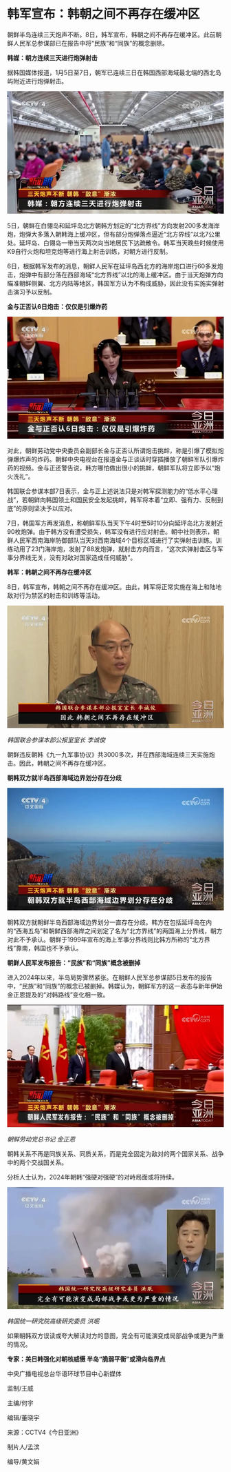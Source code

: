 # 韩军宣布：韩朝之间不再存在缓冲区

朝鲜半岛连续三天炮声不断。8日，韩军宣布，韩朝之间不再存在缓冲区。此前朝鲜人民军总参谋部已在报告中将“民族”和“同族”的概念删除。

**韩媒：朝方连续三天进行炮弹射击**

据韩国媒体报道，1月5日至7日，朝军已连续三日在韩国西部海域最北端的西北岛屿附近进行炮弹射击。

![1ccbcbdfda57ccd8d34012f25c7b0e78.jpg](https://raw.githubusercontent.com/qqhsx/qqnews_image/main/2024/01/08/韩军宣布：韩朝之间不再存在缓冲区/1ccbcbdfda57ccd8d34012f25c7b0e78.jpg)

5日，朝鲜在白翎岛和延坪岛北方朝韩方划定的“北方界线”方向发射200多发海岸炮，炮弹大多落入朝韩海上缓冲区，但有部分炮弹落点逼近“北方界线”以北7公里处。延坪岛、白翎岛一带当天两次向当地居民下达疏散令。韩军当天晚些时候使用K9自行火炮和坦克炮等进行海上射击训练，对朝方进行反制。

6日，根据韩军发布的消息，朝鲜人民军在延坪岛西北方的海岸炮口进行60多发炮击，炮弹中有部分落在西部海域“北方界线”以北的海上缓冲区。由于当天炮弹方向瞄准朝鲜侧翼、北方内陆等地区，韩国军方认为不构成威胁，因此没有实施实弹射击演习予以反制。

**金与正否认6日炮击：仅仅是引爆炸药**

![8fbca0a690bcd4936a9eb02b0f028443.jpg](https://raw.githubusercontent.com/qqhsx/qqnews_image/main/2024/01/08/韩军宣布：韩朝之间不再存在缓冲区/8fbca0a690bcd4936a9eb02b0f028443.jpg)

对此，朝鲜劳动党中央委员会副部长金与正否认所谓炮击挑衅，称是引爆了模拟炮弹爆炸声的炸药。朝鲜中央电视台在报道金与正谈话时穿插播放了朝鲜军队引爆炸药的视频。金与正还警告说，韩方哪怕做出很小的挑衅，朝鲜军队将立即予以“炮火洗礼”。

韩国联合参谋本部7日表示，金与正上述说法只是对韩军探测能力的“低水平心理战”，若朝鲜向韩国领土和国民安全发起挑衅，韩军将本着“立即、强有力、反制到底”的原则坚决予以应对。

7日，韩国军方再发消息，称朝鲜军队当天下午4时至5时10分向延坪岛北方发射近90枚炮弹。由于韩方没有遭受损失，韩军没有进行应对射击。朝中社则表示，朝鲜人民军西南海岸防御部队当天对西南海域4个目标区域进行了实弹射击训练。训练动用了23门海岸炮，发射了88发炮弹，就射击方向而言，“这次实弹射击区与军事分界线无关，没有对敌对国家造成任何威胁”。

**韩军：韩朝之间不再存在缓冲区**

8日，韩军宣布，韩朝之间不再存在缓冲区。由此，韩军将正常实施在海上和陆地敌对行为禁区的射击和训练等活动。

![78fed1af49e3b02408aa71db9c16ee80.jpg](https://raw.githubusercontent.com/qqhsx/qqnews_image/main/2024/01/08/韩军宣布：韩朝之间不再存在缓冲区/78fed1af49e3b02408aa71db9c16ee80.jpg)

_韩国联合参谋本部公报室室长 李诚俊_

朝鲜违反朝韩《九一九军事协议》共3000多次，并在西部海域连续三天实施炮击。因此，韩朝之间不再存在缓冲区。

**朝韩双方就半岛西部海域边界划分存在分歧**

![0a7789d64b556f2c99eb7d18609ad384.jpg](https://raw.githubusercontent.com/qqhsx/qqnews_image/main/2024/01/08/韩军宣布：韩朝之间不再存在缓冲区/0a7789d64b556f2c99eb7d18609ad384.jpg)

朝韩双方就朝鲜半岛西部海域边界划分一直存在分歧。韩方在包括延坪岛在内的“西海五岛”和朝鲜西部海岸之间划定了名为“北方界线”的两国海上分界线，朝方对此不予承认。朝鲜于1999年宣布的海上军事分界线则比韩方所称的“北方界线”靠南，韩国也不予承认。

**朝鲜人民军发布报告：“民族”和“同族”概念被删掉**

进入2024年以来，半岛局势骤然紧张。在朝鲜人民军总参谋部5日发布的报告中，“民族”和“同族”的概念已被删掉。韩媒认为，朝鲜军方的这一表态与新年伊始金正恩提及的“对韩路线”变化相一致。

![4816d2d5e27f8848967dbdb5235c2d11.jpg](https://raw.githubusercontent.com/qqhsx/qqnews_image/main/2024/01/08/韩军宣布：韩朝之间不再存在缓冲区/4816d2d5e27f8848967dbdb5235c2d11.jpg)

_朝鲜劳动党总书记 金正恩_

朝韩关系不再是同族关系、同质关系，而是完全固定为敌对的两个国家关系、战争中的两个交战国关系。

分析人士认为，2024年朝韩“强硬对强硬”的对峙局面或将持续。

![9b729f2594bba9ae5b572e599dea56d8.jpg](https://raw.githubusercontent.com/qqhsx/qqnews_image/main/2024/01/08/韩军宣布：韩朝之间不再存在缓冲区/9b729f2594bba9ae5b572e599dea56d8.jpg)

 _韩国统一研究院高级研究委员 洪珉_

如果朝韩双方误读或夸大解读对方的意图，完全有可能演变成局部战争或更为严重的情况。

**专家：美日韩强化对朝核威慑 半岛“脆弱平衡”或滑向临界点**

中央广播电视总台华语环球节目中心新媒体

监制/王威

主编/何宇

编辑/董晓宇

来源：CCTV4《今日亚洲》

制片人/孟滨

编导/黄文娟

